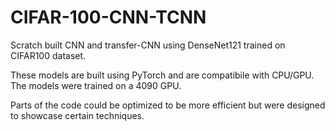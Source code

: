 # CIFAR-100-CNN-TCNN
Scratch built CNN and transfer-CNN using DenseNet121 trained on CIFAR100 dataset.

These models are built using PyTorch and are compatibile with CPU/GPU.
The models were trained on a 4090 GPU.

Parts of the code could be optimized to be more efficient but were designed to showcase certain techniques.

